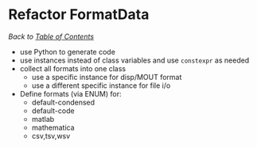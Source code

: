 # Refactor FormatData

_Back to [Table of Contents](../README.md)_

* use Python to generate code
* use instances instead of class variables and use `constexpr` as needed
* collect all formats into one class
   * use a specific instance for disp/MOUT format
   * use a different specific instance for file i/o
* Define formats (via ENUM) for:
   * default-condensed
   * default-code
   * matlab
   * mathematica
   * csv,tsv,wsv 
